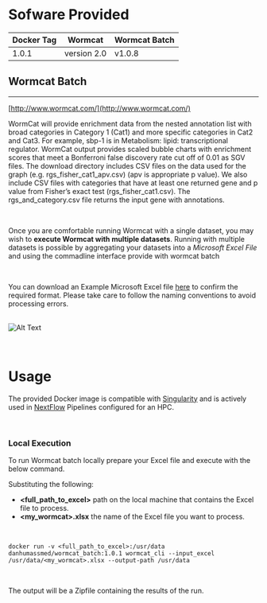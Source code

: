 # Sofware Provided

| Docker Tag | Wormcat     | Wormcat Batch|
|------------|-------------|--------------|
| 1.0.1      | version 2.0 | v1.0.8       |

## Wormcat Batch
---

[http://www.wormcat.com/](http://www.wormcat.com/)


WormCat will provide enrichment data from the nested annotation list with broad categories in Category 1 (Cat1) and more specific categories in Cat2 and Cat3. For example, sbp-1 is in Metabolism: lipid: transcriptional regulator. WormCat output provides scaled bubble charts with enrichment scores that meet a Bonferroni false discovery rate cut off of 0.01 as SGV files. The download directory includes CSV files on the data used for the graph (e.g. rgs_fisher_cat1_apv.csv) (apv is appropriate p value). We also include CSV files with categories that have at least one returned gene and p value from Fisher’s exact test (rgs_fisher_cat1.csv). The rgs_and_category.csv file returns the input gene with annotations.

<br>

Once you are comfortable running Wormcat with a single dataset, you may wish to __execute Wormcat with multiple datasets__. Running with multiple datasets is possible by aggregating your datasets into a _Microsoft Excel File_ and using the commadline interface provide with wormcat batch

<br>

You can download an Example Microsoft Excel file [here](http://www.wormcat.com/static/download/Murphy_TS.xlsx) to confirm the required format. Please take care to follow the naming conventions to avoid processing errors.

<br>

<img src="https://www.umassmed.edu/contentassets/4edf0cb3ed5245c2883e9bd514462c72/wormcat-graphic-for-web-768x436.jpg" alt="Alt Text">

<br>
<br>

<br>

# Usage

The provided Docker image is compatible with [Singularity](https://sylabs.io/docs/) and is actively used in [NextFlow](https://www.nextflow.io/) Pipelines configured for an HPC.

<br>

### Local Execution

To run Wormcat batch locally prepare your Excel file and execute with the below command.

Substituting the following:
* __<full_path_to_excel>__ path on the local machine that contains the Excel file to process.
* __<my_wormcat>.xlsx__ the name of the Excel file you want to process.

<br>

```
docker run -v <full_path_to_excel>:/usr/data danhumassmed/wormcat_batch:1.0.1 wormcat_cli --input_excel /usr/data/<my_wormcat>.xlsx --output-path /usr/data
```

<br>

The output will be a Zipfile containing the results of the run.